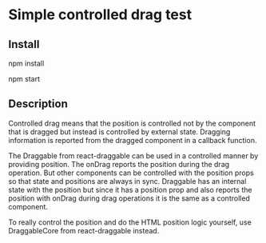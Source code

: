 # Simple controlled drag test

## Install

npm install

npm start

## Description

Controlled drag means that the position is controlled not by the component that is dragged but instead is controlled by external state. Dragging information is reported from the dragged component in a callback function.

The Draggable from react-draggable can be used in a controlled manner by providing position. The onDrag reports the position during the drag operation. But other components can be controlled with the position props so that state and positions are always in sync. Draggable has an internal state with the position but since it has a position prop and also reports the position with onDrag during drag operations it is the same as a controlled component.

To really control the position and do the HTML position logic yourself, use DraggableCore from react-draggable instead.
